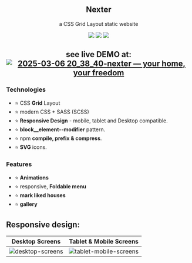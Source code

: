 
<div align="center">
  <h2>Nexter</h2>
  <p>a CSS Grid Layout static website</p>
</div>

<div align="center">
  <!-- HTML -->
  <img src="https://img.shields.io/badge/html5-%23E34F26.svg?style=for-the-badge&logo=html5&logoColor=white">

  <!-- CSS -->
  <img src="https://img.shields.io/badge/css3-%231572B6.svg?style=for-the-badge&logo=css3&logoColor=white">

  <!-- SASS -->
  <img src="https://img.shields.io/badge/SASS-hotpink.svg?style=for-the-badge&logo=SASS&logoColor=white">

  <!-- MORE BADGES visit https://github.com/Ileriayo/markdown-badges -->
</div>

## <center> see live DEMO at: [![2025-03-06 20_38_40-nexter — your home, your freedom](https://github.com/user-attachments/assets/d2981480-04af-496c-8bcf-3bfa63cb78aa)](https://alexplokhikh.github.io/Nexter/) </center>

### Technologies

- ⭐ CSS **Grid** Layout
- ⭐ modern CSS + SASS (SCSS)
- ⭐ **Responsive Design** - mobile, tablet and Desktop compatible.
- ⭐ **block__element--modifier** pattern.
- ⭐ npm **compile, prefix & compress**.
- ⭐ **SVG** icons.

### Features
- ⭐ **Animations**
- ⭐ responsive, **Foldable menu**
- ⭐ **mark liked houses**
- ⭐ **gallery**

## Responsive design:
| Desktop Screens                                                                                    | Tablet & Mobile Screens                                                                                 |
|:--------------------------------------------------------------------------------------------------:|:-------------------------------------------------------------------------------------------------------:|
| ![desktop-screens](https://github.com/user-attachments/assets/7d235a29-27d6-4628-ba69-5ed990324b85)|![tablet-mobile-screens](https://github.com/user-attachments/assets/e45129bc-4ca0-46b0-b9dc-2f235f397fa2)|
